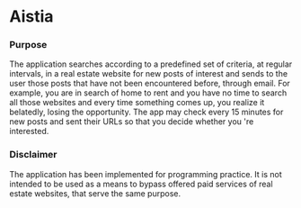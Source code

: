 # Aistia

### Purpose
 The application searches according to a predefined set of criteria, at regular intervals, in a real estate website for new posts of interest and sends to the user those posts that have not been encountered before, through email. For example, you are in search of home to rent and you have no time to search all those websites and every time something comes up, you realize it belatedly, losing the opportunity. The app may check every 15 minutes for new posts and sent their URLs so that you decide whether you 're interested. 

### Disclaimer
The application has been implemented for programming practice. It is not intended to be used as a means to bypass offered paid services of real estate websites, that serve the same purpose.
